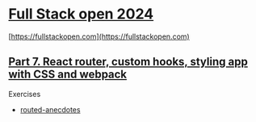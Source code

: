 # [Full Stack open 2024](/)

[https://fullstackopen.com](https://fullstackopen.com)

## [Part 7. React router, custom hooks, styling app with CSS and webpack](https://fullstackopen.com/en/part7)

Exercises 

- [routed-anecdotes](/part7/routed-anecdotes)
